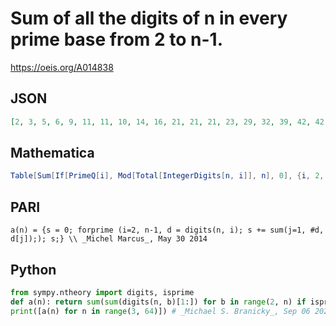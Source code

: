 # Sum of all the digits of n in every prime base from 2 to n\-1\.
https://oeis.org/A014838
## JSON
```JSON
[2, 3, 5, 6, 9, 11, 11, 10, 14, 16, 21, 21, 21, 23, 29, 32, 39, 42, 42, 39, 47, 52, 53, 49, 52, 53, 62, 66, 76, 83, 82, 76, 77, 82, 93, 87, 85, 90, 102, 107, 120, 123, 129, 120, 134, 144, 147, 153, 150, 151, 166, 176, 178, 185, 181, 168, 184, 194, 211, 199, 207]
```
## Mathematica
```Mathematica
Table[Sum[If[PrimeQ[i], Mod[Total[IntegerDigits[n, i]], n], 0], {i, 2, n-1}],{n, 3, 63}] (* _Stefano Spezia_, Sep 06 2022 *)
```
## PARI
```PARI
a(n) = {s = 0; forprime (i=2, n-1, d = digits(n, i); s += sum(j=1, #d, d[j]);); s;} \\ _Michel Marcus_, May 30 2014
```
## Python
```Python
from sympy.ntheory import digits, isprime
def a(n): return sum(sum(digits(n, b)[1:]) for b in range(2, n) if isprime(b))
print([a(n) for n in range(3, 64)]) # _Michael S. Branicky_, Sep 06 2022
```
